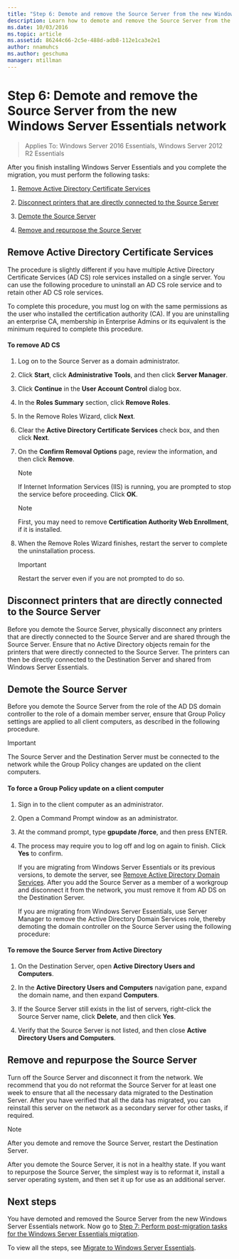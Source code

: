 ```yaml
---
title: "Step 6: Demote and remove the Source Server from the new Windows Server Essentials network"
description: Learn how to demote and remove the Source Server from the new Windows Server Essentials network.
ms.date: 10/03/2016
ms.topic: article
ms.assetid: 86244c66-2c5e-488d-adb8-112e1ca3e2e1
author: nnamuhcs
ms.author: geschuma
manager: mtillman
---
```


# Step 6: Demote and remove the Source Server from the new Windows Server Essentials network

>Applies To: Windows Server 2016 Essentials, Windows Server 2012 R2 Essentials

After you finish installing  Windows Server Essentials and you complete the migration, you must perform the following tasks:

1.  [Remove Active Directory Certificate Services](Step-6--Demote-and-remove-the-Source-Server-from-the-new-Windows-Server-Essentials-network.md#BKMK_ADCS)

2.  [Disconnect printers that are directly connected to the Source Server](Step-6--Demote-and-remove-the-Source-Server-from-the-new-Windows-Server-Essentials-network.md#BKMK_PhysicallyDisconnect)

3.  [Demote the Source Server](Step-6--Demote-and-remove-the-Source-Server-from-the-new-Windows-Server-Essentials-network.md#BKMK_DemoteTheSourceServer)

4.  [Remove and repurpose the Source Server](Step-6--Demote-and-remove-the-Source-Server-from-the-new-Windows-Server-Essentials-network.md#BKMK_RemoveTheSourceServer)

##  <a name="BKMK_ADCS"></a> Remove Active Directory Certificate Services
 The procedure is slightly different if you have multiple Active Directory Certificate Services (AD CS) role services installed on a single server. You can use the following procedure to uninstall an AD CS role service and to retain other AD CS role services.

 To complete this procedure, you must log on with the same permissions as the user who installed the certification authority (CA). If you are uninstalling an enterprise CA, membership in Enterprise Admins or its equivalent is the minimum required to complete this procedure.

#### To remove AD CS

1.  Log on to the Source Server as a domain administrator.

2.  Click **Start**, click **Administrative Tools**, and then click **Server Manager**.

3.  Click **Continue** in the **User Account Control** dialog box.

4.  In the **Roles Summary** section, click **Remove Roles**.

5.  In the Remove Roles Wizard, click **Next**.

6.  Clear the **Active Directory Certificate Services** check box, and then click **Next**.

7.  On the **Confirm Removal Options** page, review the information, and then click **Remove**.

    > [!NOTE]
    >  If Internet Information Services (IIS) is running, you are prompted to stop the service before proceeding. Click **OK**.

    > [!NOTE]
    >  First, you may need to remove **Certification Authority Web Enrollment**, if it is installed.

8.  When the Remove Roles Wizard finishes, restart the server to complete the uninstallation process.

    > [!IMPORTANT]
    >  Restart the server even if you are not prompted to do so.

##  <a name="BKMK_PhysicallyDisconnect"></a> Disconnect printers that are directly connected to the Source Server
 Before you demote the Source Server, physically disconnect any printers that are directly connected to the Source Server and are shared through the Source Server. Ensure that no Active Directory objects remain for the printers that were directly connected to the Source Server. The printers can then be directly connected to the Destination Server and shared from  Windows Server Essentials.

##  <a name="BKMK_DemoteTheSourceServer"></a> Demote the Source Server
 Before you demote the Source Server from the role of the AD DS domain controller to the role of a domain member server, ensure that Group Policy settings are applied to all client computers, as described in the following procedure.

> [!IMPORTANT]
>  The Source Server and the Destination Server must be connected to the network while the Group Policy changes are updated on the client computers.

#### To force a Group Policy update on a client computer

1. Sign in to the client computer as an administrator.

2. Open a Command Prompt window as an administrator.

3. At the command prompt, type **gpupdate /force**, and then press ENTER.

4. The process may require you to log off and log on again to finish. Click **Yes** to confirm.

   If you are migrating from Windows Server Essentials or its previous versions, to demote the server, see [Remove Active Directory Domain Services](/previous-versions/windows/it-pro/windows-server-2012-R2-and-2012/hh472163(v=ws.11)). After you add the Source Server as a member of a workgroup and disconnect it from the network, you must remove it from AD DS on the Destination Server.

   If you are migrating from  Windows Server Essentials, use Server Manager to remove the Active Directory Domain Services role, thereby demoting the domain controller on the Source Server using the following procedure:

#### To remove the Source Server from Active Directory

1.  On the Destination Server, open **Active Directory Users and Computers**.

2.  In the **Active Directory Users and Computers** navigation pane, expand the domain name, and then expand **Computers**.

3.  If the Source Server still exists in the list of servers, right-click the Source Server name, click **Delete**, and then click **Yes**.

4.  Verify that the Source Server is not listed, and then close **Active Directory Users and Computers**.

##  <a name="BKMK_RemoveTheSourceServer"></a> Remove and repurpose the Source Server
 Turn off the Source Server and disconnect it from the network. We recommend that you do not reformat the Source Server for at least one week to ensure that all the necessary data migrated to the Destination Server. After you have verified that all the data has migrated, you can reinstall this server on the network as a secondary server for other tasks, if required.

> [!NOTE]
>  After you demote and remove the Source Server, restart the Destination Server.

 After you demote the Source Server, it is not in a healthy state. If you want to repurpose the Source Server, the simplest way is to reformat it, install a server operating system, and then set it up for use as an additional server.

## Next steps
 You have demoted and removed the Source Server from the new  Windows Server Essentials network. Now go to [Step 7: Perform post-migration tasks for the Windows Server Essentials migration](Step-7--Perform-post-migration-tasks-for-the-Windows-Server-Essentials-migration.md).


To view all the steps, see [Migrate to Windows Server Essentials](Migrate-from-Previous-Versions-to-Windows-Server-Essentials-or-Windows-Server-Essentials-Experience.md).